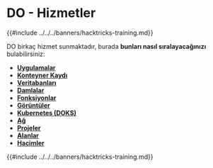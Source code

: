# DO - Hizmetler

{{#include ../../../banners/hacktricks-training.md}}

DO birkaç hizmet sunmaktadır, burada **bunları nasıl sıralayacağınızı** bulabilirsiniz:

- [**Uygulamalar**](do-apps.md)
- [**Konteyner Kaydı**](do-container-registry.md)
- [**Veritabanları**](do-databases.md)
- [**Damlalar**](do-droplets.md)
- [**Fonksiyonlar**](do-functions.md)
- [**Görüntüler**](do-images.md)
- [**Kubernetes (DOKS)**](do-kubernetes-doks.md)
- [**Ağ**](do-networking.md)
- [**Projeler**](do-projects.md)
- [**Alanlar**](do-spaces.md)
- [**Hacimler**](do-volumes.md)

{{#include ../../../banners/hacktricks-training.md}}
